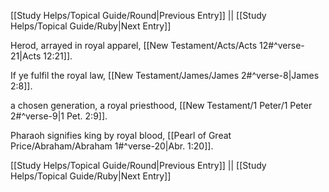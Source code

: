 [[Study Helps/Topical Guide/Round|Previous Entry]]  ||  [[Study Helps/Topical Guide/Ruby|Next Entry]]

 Herod, arrayed in royal apparel, [[New Testament/Acts/Acts 12#^verse-21|Acts 12:21]].

 If ye fulfil the royal law, [[New Testament/James/James 2#^verse-8|James 2:8]].

 a chosen generation, a royal priesthood, [[New Testament/1 Peter/1 Peter 2#^verse-9|1 Pet. 2:9]].

 Pharaoh signifies king by royal blood, [[Pearl of Great Price/Abraham/Abraham 1#^verse-20|Abr. 1:20]].

[[Study Helps/Topical Guide/Round|Previous Entry]]  ||  [[Study Helps/Topical Guide/Ruby|Next Entry]]